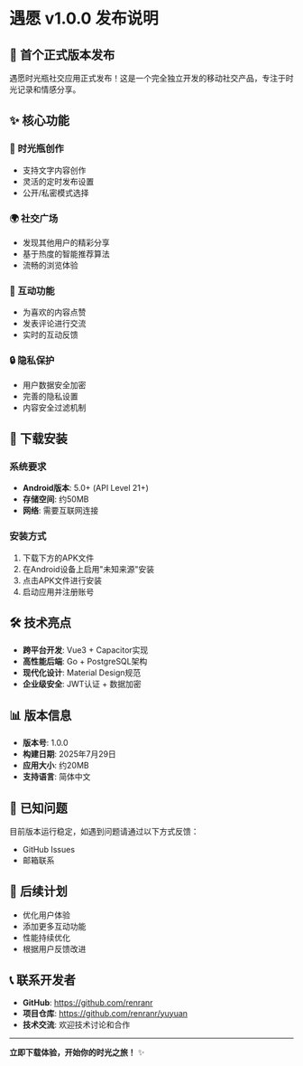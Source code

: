 # 遇愿 v1.0.0 发布说明

## 🎉 首个正式版本发布

遇愿时光瓶社交应用正式发布！这是一个完全独立开发的移动社交产品，专注于时光记录和情感分享。

## ✨ 核心功能

### 📝 时光瓶创作
- 支持文字内容创作
- 灵活的定时发布设置
- 公开/私密模式选择

### 🌍 社交广场
- 发现其他用户的精彩分享
- 基于热度的智能推荐算法
- 流畅的浏览体验

### 💬 互动功能
- 为喜欢的内容点赞
- 发表评论进行交流
- 实时的互动反馈

### 🔒 隐私保护
- 用户数据安全加密
- 完善的隐私设置
- 内容安全过滤机制

## 📱 下载安装

### 系统要求
- **Android版本**: 5.0+ (API Level 21+)
- **存储空间**: 约50MB
- **网络**: 需要互联网连接

### 安装方式
1. 下载下方的APK文件
2. 在Android设备上启用"未知来源"安装
3. 点击APK文件进行安装
4. 启动应用并注册账号

## 🛠️ 技术亮点

- **跨平台开发**: Vue3 + Capacitor实现
- **高性能后端**: Go + PostgreSQL架构
- **现代化设计**: Material Design规范
- **企业级安全**: JWT认证 + 数据加密

## 📊 版本信息

- **版本号**: 1.0.0
- **构建日期**: 2025年7月29日
- **应用大小**: 约20MB
- **支持语言**: 简体中文

## 🔧 已知问题

目前版本运行稳定，如遇到问题请通过以下方式反馈：
- GitHub Issues
- 邮箱联系

## 🚀 后续计划

- 优化用户体验
- 添加更多互动功能
- 性能持续优化
- 根据用户反馈改进

## 📞 联系开发者

- **GitHub**: https://github.com/renranr
- **项目仓库**: https://github.com/renranr/yuyuan
- **技术交流**: 欢迎技术讨论和合作

---

**立即下载体验，开始你的时光之旅！** ✨